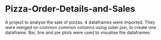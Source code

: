 # Pizza-Order-Details-and-Sales
A project to analyse the sale of pizzas.
4 dataframes were imported. They were merged on common common columns using outer join, to create one dataframe.
Bar, line and pie plots were used to visualise the dataframes
